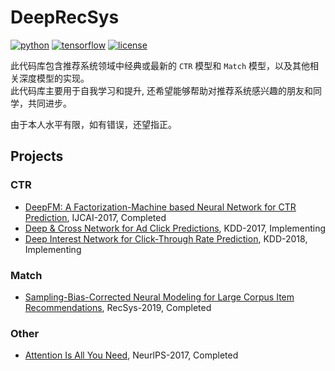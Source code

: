 # DeepRecSys
[![python](https://img.shields.io/badge/python-3.6+-brightgreen)](requirements.txt)
[![tensorflow](https://img.shields.io/badge/tensorflow-2.0%2B-brightgreen)](requirements.txt)
[![license](https://img.shields.io/badge/license-MIT-green)](LICENSE)


此代码库包含推荐系统领域中经典或最新的 `CTR` 模型和 `Match` 模型，以及其他相关深度模型的实现。<br/>
此代码库主要用于自我学习和提升, 还希望能够帮助对推荐系统感兴趣的朋友和同学，共同进步。

由于本人水平有限，如有错误，还望指正。

## Projects

### CTR
* [DeepFM: A Factorization-Machine based Neural Network for CTR Prediction](deep_recommend/recommend/ctr/deepfm), IJCAI-2017, Completed
* [Deep & Cross Network for Ad Click Predictions](deep_recommend/recommend/ctr/dcn), KDD-2017, Implementing
* [Deep Interest Network for Click-Through Rate Prediction](deep_recommend/recommend/ctr/din), KDD-2018, Implementing

### Match
* [Sampling-Bias-Corrected Neural Modeling for Large Corpus Item Recommendations](deep_recommend/recommend/match/google_tt), RecSys-2019, Completed

### Other
* [Attention Is All You Need](deep_recommend/other/transformer), NeurlPS-2017, Completed


